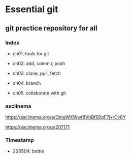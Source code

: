 # Essential git

## git practice repository for all

### Index

- ch01. tools for git

- ch02. add, commit, push

- ch03. clone, pull, fetch

- ch04. branch

- ch05. collaborate with git

### asciinema

https://asciinema.org/a/QmgWXWwf8VhBfS0pF7jxrCv8Y

https://asciinema.org/a/207171

### Timestamp
- 200504: bottle
